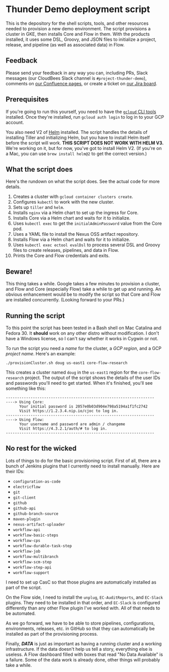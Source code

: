 # Thunder Demo deployment script

This is the depository for the shell scripts, tools, and other resources needed to provision a new 
demo environment. The script provisions a cluster in GKE, then installs Core and 
Flow in them. With the products installed, it uses some DSL, Groovy, and JSON files
to initialize a project, release, and pipeline (as well as associated data) in Flow. 

## Feedback

Please send your feedback in any way you can, including PRs, Slack messages 
(our CloudBees Slack channel is `#project-thunder-demo`), comments on 
[our Confluence pages](https://cloudbees.atlassian.net/wiki/spaces/PMT/pages/1004046750/Demo+Ecosystem+-+Overview), 
or create a ticket on 
[our Jira board](https://cloudbees.atlassian.net/secure/RapidBoard.jspa?rapidView=459&projectKey=DECO).

## Prerequisites

If you're going to run this yourself, you need to have the 
[`gcloud` CLI tools](https://cloud.google.com/sdk/docs/quickstarts) installed. 
Once they're installed, run `gcloud auth login` to log in to your GCP account. 

You also need V2 of [Helm](https://v2.helm.sh) installed. The script handles the 
details of installing Tiller
and initializing Helm, but you have to install Helm itself before the script will work.
**THIS SCRIPT DOES NOT WORK WITH HELM V3.** We're working on it, but for now, you've got
to install Helm V2. (If you're on a Mac, you can use `brew install helm@2` to get the
correct version.)

## What the script does

Here's the rundown on what the script does. See the actual code for more details.

1. Creates a cluster with `gcloud container clusters create`.
1. Configures `kubectl` to work with the new cluster.
1. Sets up `tiller` and `helm`.
1. Installs `nginx` via a Helm chart to set up the ingress for Core.
1. Installs Core via a Helm chart and waits for it to initialize.
1. Uses `kubectl exec` to get the `initialAdminPassword` value from the Core pod.
1. Uses a YAML file to install the Nexus OSS artifact repository.
1. Installs Flow via a Helm chart and waits for it to initialize.
1. Uses `kubectl exec ectool evalDsl` to process several DSL and Groovy files to create releases, pipelines, and data in Flow.
1. Prints the Core and Flow credentials and exits.

## Beware!

This thing takes a while. Google takes a few minutes to provision a cluster, and
Flow and Core (especially Flow) take a while to get up and running.
An obvious enhancement would be to modify the script so that Core and Flow are
installed concurrently. (Looking forward to your PRs.)

## Running the script

To this point the script has been tested in a Bash shell on Mac Catalina and Fedora 30. It **should** 
work on any other distro without modification. I don't have a Windows license, so I can't say whether 
it works in Cygwin or not. 

To run the script you need a *name* for the cluster, a *GCP region*, and a GCP
*project name*. Here's an example: 

```
./provisionCluster.sh doug us-east1 core-flow-research
```

This creates a cluster named `doug` in the `us-east1` region for the `core-flow-research`
project. The output of the script
shows the details of the user IDs and passwords you'll need to get started. 
When it's finished, you'll see something like this: 

```
------------------------------------------------------------------
----> Using Core: 
      Your initial password is 2057e0b03d904e798a5194a1f1fc2742
      Visit https://1.2.3.4.nip.io/cjoc to log in.
------------------------------------------------------------------
----> Using Flow: 
      Your username and password are admin / changeme
      Visit https://4.3.2.1/auth/# to log in.
------------------------------------------------------------------
```

## No rest for the wicked

Lots of things to do for the basic provisioning script. First of all, there are a bunch
of Jenkins plugins that I currently need to install manually. Here are their IDs:

* `configuration-as-code`
* `electricflow`
* `git`
* `git-client`
* `github`
* `github-api`
* `github-branch-source`
* `maven-plugin`
* `nexus-artifact-uploader`
* `workflow-api`
* `workflow-basic-steps`
* `workflow-cps`
* `workflow-durable-task-step`
* `workflow-job`
* `workflow-multibranch`
* `workflow-scm-step`
* `workflow-step-api`
* `workflow-support`

I need to set up CasC so that those plugins are automatically installed as part of the 
script. 

On the Flow side, I need to install the `unplug`, `EC-AuditReports`, and `EC-Slack` plugins. 
They need to be installed in that order, and `EC-Slack` is configured differently than 
any other Flow plugin I've worked with. All of that needs to be automated. 

As we go forward, we have to be able to store pipelines, configurations, environments, 
releases, etc. in GitHub so that they can automatically be installed as part of the 
provisioning process. 

Finally, **_DATA_** is just as important as having a running cluster and a working 
infrastructure. If the data doesn't help us tell a story, everything else is useless. 
A Flow dashboard filled with boxes that read "No Data Available" is a failure. Some of the data work is already done, other things will probably take a while. 